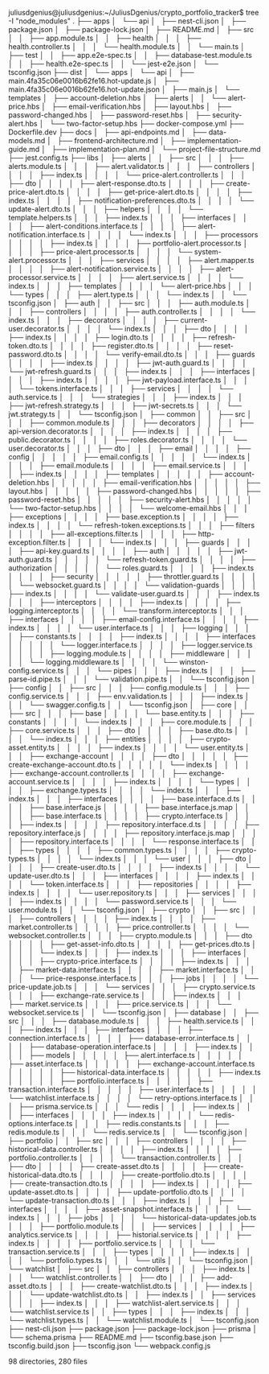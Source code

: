 juliusdgenius@juliusdgenius:~/JuliusDgenius/crypto_portfolio_tracker$ tree -I "node_modules"
.
├── apps
│   └── api
│       ├── nest-cli.json
│       ├── package.json
│       ├── package-lock.json
│       ├── README.md
│       ├── src
│       │   ├── app.module.ts
│       │   ├── health
│       │   │   ├── health.controller.ts
│       │   │   └── health.module.ts
│       │   └── main.ts
│       ├── test
│       │   ├── app.e2e-spec.ts
│       │   ├── database-test.module.ts
│       │   ├── health.e2e-spec.ts
│       │   └── jest-e2e.json
│       └── tsconfig.json
├── dist
│   └── apps
│       └── api
│           ├── main.4fa35c06e0016b62fe16.hot-update.js
│           ├── main.4fa35c06e0016b62fe16.hot-update.json
│           ├── main.js
│           └── templates
│               ├── account-deletion.hbs
│               ├── alerts
│               │   └── alert-price.hbs
│               ├── email-verification.hbs
│               ├── layout.hbs
│               ├── password-changed.hbs
│               ├── password-reset.hbs
│               ├── security-alert.hbs
│               └── two-factor-setup.hbs
├── docker-compose.yml
├── Dockerfile.dev
├── docs
│   ├── api-endpoints.md
│   ├── data-models.md
│   ├── frontend-architecture.md
│   ├── implementation-guide.md
│   ├── implementation-plan.md
│   └── project-file-structure.md
├── jest.config.ts
├── libs
│   ├── alerts
│   │   ├── src
│   │   │   ├── alerts.module.ts
│   │   │   ├── alert.validator.ts
│   │   │   ├── controllers
│   │   │   │   ├── index.ts
│   │   │   │   └── price-alert.controller.ts
│   │   │   ├── dto
│   │   │   │   ├── alert-response.dto.ts
│   │   │   │   ├── create-price-alert.dto.ts
│   │   │   │   ├── get-price-alert.dto.ts
│   │   │   │   ├── index.ts
│   │   │   │   ├── notification-preferences.dto.ts
│   │   │   │   └── update-alert.dto.ts
│   │   │   ├── helpers
│   │   │   │   └── template.helpers.ts
│   │   │   ├── index.ts
│   │   │   ├── interfaces
│   │   │   │   ├── alert-conditions.interface.ts
│   │   │   │   ├── alert-notification.interface.ts
│   │   │   │   └── index.ts
│   │   │   ├── processors
│   │   │   │   ├── index.ts
│   │   │   │   ├── portfolio-alert.processor.ts
│   │   │   │   ├── price-alert.processor.ts
│   │   │   │   └── system-alert.processor.ts
│   │   │   ├── services
│   │   │   │   ├── alert.mapper.ts
│   │   │   │   ├── alert-notification.service.ts
│   │   │   │   ├── alert-processor.service.ts
│   │   │   │   ├── alert.service.ts
│   │   │   │   └── index.ts
│   │   │   ├── templates
│   │   │   │   └── alert-price.hbs
│   │   │   └── types
│   │   │       ├── alert.type.ts
│   │   │       └── index.ts
│   │   └── tsconfig.json
│   ├── auth
│   │   ├── src
│   │   │   ├── auth.module.ts
│   │   │   ├── controllers
│   │   │   │   ├── auth.controller.ts
│   │   │   │   └── index.ts
│   │   │   ├── decorators
│   │   │   │   ├── current-user.decorator.ts
│   │   │   │   └── index.ts
│   │   │   ├── dto
│   │   │   │   ├── index.ts
│   │   │   │   ├── login.dto.ts
│   │   │   │   ├── refresh-token.dto.ts
│   │   │   │   ├── register.dto.ts
│   │   │   │   ├── reset-password.dto.ts
│   │   │   │   └── verify-email.dto.ts
│   │   │   ├── guards
│   │   │   │   ├── index.ts
│   │   │   │   ├── jwt-auth.guard.ts
│   │   │   │   └── jwt-refresh.guard.ts
│   │   │   ├── index.ts
│   │   │   ├── interfaces
│   │   │   │   ├── index.ts
│   │   │   │   ├── jwt-payload.interface.ts
│   │   │   │   └── tokens.interface.ts
│   │   │   ├── services
│   │   │   │   └── auth.service.ts
│   │   │   └── strategies
│   │   │       ├── index.ts
│   │   │       ├── jwt-refresh.strategy.ts
│   │   │       ├── jwt-secrets.ts
│   │   │       └── jwt.strategy.ts
│   │   └── tsconfig.json
│   ├── common
│   │   ├── src
│   │   │   ├── common.module.ts
│   │   │   ├── decorators
│   │   │   │   ├── api-version.decorator.ts
│   │   │   │   ├── index.ts
│   │   │   │   ├── public.decorator.ts
│   │   │   │   ├── roles.decorator.ts
│   │   │   │   └── user.decorator.ts
│   │   │   ├── dto
│   │   │   ├── email
│   │   │   │   ├── config
│   │   │   │   │   ├── email.config.ts
│   │   │   │   │   └── index.ts
│   │   │   │   ├── email.module.ts
│   │   │   │   ├── email.service.ts
│   │   │   │   ├── index.ts
│   │   │   │   ├── templates
│   │   │   │   │   ├── account-deletion.hbs
│   │   │   │   │   ├── email-verification.hbs
│   │   │   │   │   ├── layout.hbs
│   │   │   │   │   ├── password-changed.hbs
│   │   │   │   │   ├── password-reset.hbs
│   │   │   │   │   ├── security-alert.hbs
│   │   │   │   │   └── two-factor-setup.hbs
│   │   │   │   └── welcome-email.hbs
│   │   │   ├── exceptions
│   │   │   │   ├── base.exception.ts
│   │   │   │   ├── index.ts
│   │   │   │   └── refresh-token.exceptions.ts
│   │   │   ├── filters
│   │   │   │   ├── all-exceptions.filter.ts
│   │   │   │   ├── http-exception.filter.ts
│   │   │   │   └── index.ts
│   │   │   ├── guards
│   │   │   │   ├── api-key.guard.ts
│   │   │   │   ├── auth
│   │   │   │   │   ├── jwt-auth.guard.ts
│   │   │   │   │   └── refresh-token.guard.ts
│   │   │   │   ├── authorization
│   │   │   │   │   └── roles.guard.ts
│   │   │   │   ├── index.ts
│   │   │   │   ├── security
│   │   │   │   │   ├── throttler.guard.ts
│   │   │   │   │   └── websocket.guard.ts
│   │   │   │   └── validation-guards
│   │   │   │       ├── index.ts
│   │   │   │       └── validate-user.guard.ts
│   │   │   ├── index.ts
│   │   │   ├── interceptors
│   │   │   │   ├── index.ts
│   │   │   │   ├── logging.interceptor.ts
│   │   │   │   └── transform.interceptor.ts
│   │   │   ├── interfaces
│   │   │   │   ├── email-config.interface.ts
│   │   │   │   ├── index.ts
│   │   │   │   └── user.interface.ts
│   │   │   ├── logging
│   │   │   │   ├── constants.ts
│   │   │   │   ├── index.ts
│   │   │   │   ├── interfaces
│   │   │   │   │   └── logger.interface.ts
│   │   │   │   ├── logger.service.ts
│   │   │   │   ├── logging.module.ts
│   │   │   │   ├── middleware
│   │   │   │   │   └── logging.middleware.ts
│   │   │   │   └── winston-config.service.ts
│   │   │   └── pipes
│   │   │       ├── index.ts
│   │   │       ├── parse-id.pipe.ts
│   │   │       └── validation.pipe.ts
│   │   └── tsconfig.json
│   ├── config
│   │   ├── src
│   │   │   ├── config.module.ts
│   │   │   ├── config.service.ts
│   │   │   ├── env.validation.ts
│   │   │   ├── index.ts
│   │   │   └── swagger.config.ts
│   │   └── tsconfig.json
│   ├── core
│   │   ├── src
│   │   │   ├── base
│   │   │   │   └── base.entity.ts
│   │   │   ├── constants
│   │   │   │   └── index.ts
│   │   │   ├── core.module.ts
│   │   │   ├── core.service.ts
│   │   │   ├── dto
│   │   │   │   ├── base.dto.ts
│   │   │   │   └── index.ts
│   │   │   ├── entities
│   │   │   │   ├── crypto-asset.entity.ts
│   │   │   │   ├── index.ts
│   │   │   │   └── user.entity.ts
│   │   │   ├── exchange-account
│   │   │   │   ├── dto
│   │   │   │   │   ├── create-exchange-account.dto.ts
│   │   │   │   │   └── index.ts
│   │   │   │   ├── exchange-account.controller.ts
│   │   │   │   ├── exchange-account.service.ts
│   │   │   │   ├── index.ts
│   │   │   │   └── types
│   │   │   │       ├── exchange.types.ts
│   │   │   │       └── index.ts
│   │   │   ├── index.ts
│   │   │   ├── interfaces
│   │   │   │   ├── base.interface.d.ts
│   │   │   │   ├── base.interface.js
│   │   │   │   ├── base.interface.js.map
│   │   │   │   ├── base.interface.ts
│   │   │   │   ├── crypto.interface.ts
│   │   │   │   ├── index.ts
│   │   │   │   ├── repository.interface.d.ts
│   │   │   │   ├── repository.interface.js
│   │   │   │   ├── repository.interface.js.map
│   │   │   │   ├── repository.interface.ts
│   │   │   │   └── response.interface.ts
│   │   │   ├── types
│   │   │   │   ├── common.types.ts
│   │   │   │   ├── crypto-types.ts
│   │   │   │   └── index.ts
│   │   │   └── user
│   │   │       ├── dto
│   │   │       │   ├── create-user.dto.ts
│   │   │       │   ├── index.ts
│   │   │       │   └── update-user.dto.ts
│   │   │       ├── interfaces
│   │   │       │   ├── index.ts
│   │   │       │   └── token.interface.ts
│   │   │       ├── repositories
│   │   │       │   ├── index.ts
│   │   │       │   └── user.repository.ts
│   │   │       ├── services
│   │   │       │   ├── index.ts
│   │   │       │   └── password.service.ts
│   │   │       └── user.module.ts
│   │   └── tsconfig.json
│   ├── crypto
│   │   ├── src
│   │   │   ├── controllers
│   │   │   │   ├── index.ts
│   │   │   │   ├── market.controller.ts
│   │   │   │   ├── price.controller.ts
│   │   │   │   └── websocket.controller.ts
│   │   │   ├── crypto.module.ts
│   │   │   ├── dto
│   │   │   │   ├── get-asset-info.dto.ts
│   │   │   │   ├── get-prices.dto.ts
│   │   │   │   └── index.ts
│   │   │   ├── index.ts
│   │   │   ├── interfaces
│   │   │   │   ├── crypto-price.interface.ts
│   │   │   │   ├── index.ts
│   │   │   │   ├── market-data.interface.ts
│   │   │   │   ├── market.interface.ts
│   │   │   │   └── price-response.interface.ts
│   │   │   ├── jobs
│   │   │   │   └── price-update.job.ts
│   │   │   └── services
│   │   │       ├── crypto.service.ts
│   │   │       ├── exchange-rate.service.ts
│   │   │       ├── index.ts
│   │   │       ├── market.service.ts
│   │   │       ├── price.service.ts
│   │   │       └── websocket.service.ts
│   │   └── tsconfig.json
│   ├── database
│   │   ├── src
│   │   │   ├── database.module.ts
│   │   │   ├── health.service.ts
│   │   │   ├── index.ts
│   │   │   ├── interfaces
│   │   │   │   ├── connection.interface.ts
│   │   │   │   ├── database-error.interface.ts
│   │   │   │   ├── database-operation.interface.ts
│   │   │   │   ├── index.ts
│   │   │   │   ├── models
│   │   │   │   │   ├── alert.interface.ts
│   │   │   │   │   ├── asset.interface.ts
│   │   │   │   │   ├── exchange-account.interface.ts
│   │   │   │   │   ├── historical-data.interface.ts
│   │   │   │   │   ├── index.ts
│   │   │   │   │   ├── portfolio.interface.ts
│   │   │   │   │   ├── transaction.interface.ts
│   │   │   │   │   ├── user.interface.ts
│   │   │   │   │   └── watchlist.interface.ts
│   │   │   │   └── retry-options.interface.ts
│   │   │   ├── prisma.service.ts
│   │   │   └── redis
│   │   │       ├── index.ts
│   │   │       ├── interfaces
│   │   │       │   ├── index.ts
│   │   │       │   └── redis-options.interface.ts
│   │   │       ├── redis.constants.ts
│   │   │       ├── redis.module.ts
│   │   │       └── redis.service.ts
│   │   └── tsconfig.json
│   ├── portfolio
│   │   ├── src
│   │   │   ├── controllers
│   │   │   │   ├── historical-data.controller.ts
│   │   │   │   ├── index.ts
│   │   │   │   ├── portfolio.controller.ts
│   │   │   │   └── transaction.controller.ts
│   │   │   ├── dto
│   │   │   │   ├── create-asset.dto.ts
│   │   │   │   ├── create-historical-data.dto.ts
│   │   │   │   ├── create-portfolio.dto.ts
│   │   │   │   ├── create-transaction.dto.ts
│   │   │   │   ├── index.ts
│   │   │   │   ├── update-asset.dto.ts
│   │   │   │   ├── update-portfolio.dto.ts
│   │   │   │   └── update-transaction.dto.ts
│   │   │   ├── index.ts
│   │   │   ├── interfaces
│   │   │   │   ├── asset-snapshot.interface.ts
│   │   │   │   └── index.ts
│   │   │   ├── jobs
│   │   │   │   └── historical-data-updates.job.ts
│   │   │   ├── portfolio.module.ts
│   │   │   ├── services
│   │   │   │   ├── analytics.service.ts
│   │   │   │   ├── historial.service.ts
│   │   │   │   ├── index.ts
│   │   │   │   ├── portfolio.service.ts
│   │   │   │   └── transaction.service.ts
│   │   │   ├── types
│   │   │   │   ├── index.ts
│   │   │   │   └── portfolio.types.ts
│   │   │   └── utils
│   │   └── tsconfig.json
│   └── watchlist
│       ├── src
│       │   ├── controllers
│       │   │   ├── index.ts
│       │   │   └── watchlist.controller.ts
│       │   ├── dto
│       │   │   ├── add-asset.dto.ts
│       │   │   ├── create-watchlist.dto.ts
│       │   │   ├── index.ts
│       │   │   └── update-watchlist.dto.ts
│       │   ├── index.ts
│       │   ├── services
│       │   │   ├── index.ts
│       │   │   ├── watchlist-alert.service.ts
│       │   │   └── watchlist.service.ts
│       │   ├── types
│       │   │   ├── index.ts
│       │   │   └── watchlist.types.ts
│       │   └── watchlist.module.ts
│       └── tsconfig.json
├── nest-cli.json
├── package.json
├── package-lock.json
├── prisma
│   └── schema.prisma
├── README.md
├── tsconfig.base.json
├── tsconfig.build.json
├── tsconfig.json
└── webpack.config.js

98 directories, 280 files